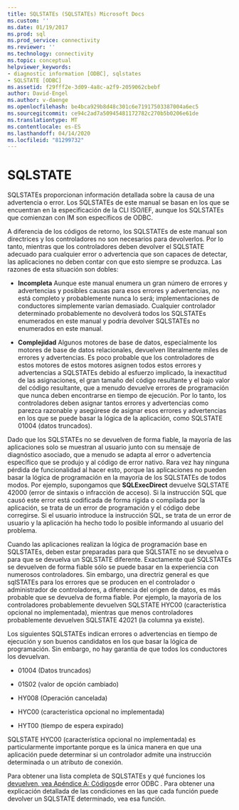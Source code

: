 ```yaml
---
title: SQLSTATEs (SQLSTATEs) Microsoft Docs
ms.custom: ''
ms.date: 01/19/2017
ms.prod: sql
ms.prod_service: connectivity
ms.reviewer: ''
ms.technology: connectivity
ms.topic: conceptual
helpviewer_keywords:
- diagnostic information [ODBC], sqlstates
- SQLSTATE [ODBC]
ms.assetid: f29fff2e-3d09-4a8c-a2f9-2059062cbebf
author: David-Engel
ms.author: v-daenge
ms.openlocfilehash: be4bca929b8d48c301c6e71917503387004a6ec5
ms.sourcegitcommit: ce94c2ad7a50945481172782c270b5b0206e61de
ms.translationtype: MT
ms.contentlocale: es-ES
ms.lasthandoff: 04/14/2020
ms.locfileid: "81299732"
---
```

# <a name="sqlstates"></a>SQLSTATE
SQLSTATEs proporcionan información detallada sobre la causa de una advertencia o error. Los SQLSTATEs de este manual se basan en los que se encuentran en la especificación de la CLI ISO/IEF, aunque los SQLSTATEs que comienzan con IM son específicos de ODBC.  
  
 A diferencia de los códigos de retorno, los SQLSTATEs de este manual son directrices y los controladores no son necesarios para devolverlos. Por lo tanto, mientras que los controladores deben devolver el SQLSTATE adecuado para cualquier error o advertencia que son capaces de detectar, las aplicaciones no deben contar con que esto siempre se produzca. Las razones de esta situación son dobles:  
  
-   **Incompleta** Aunque este manual enumera un gran número de errores y advertencias y posibles causas para esos errores y advertencias, no está completo y probablemente nunca lo será; implementaciones de conductores simplemente varían demasiado. Cualquier controlador determinado probablemente no devolverá todos los SQLSTATEs enumerados en este manual y podría devolver SQLSTATEs no enumerados en este manual.  
  
-   **Complejidad** Algunos motores de base de datos, especialmente los motores de base de datos relacionales, devuelven literalmente miles de errores y advertencias. Es poco probable que los controladores de estos motores de estos motores asignen todos estos errores y advertencias a SQLSTATEs debido al esfuerzo implicado, la inexactitud de las asignaciones, el gran tamaño del código resultante y el bajo valor del código resultante, que a menudo devuelve errores de programación que nunca deben encontrarse en tiempo de ejecución. Por lo tanto, los controladores deben asignar tantos errores y advertencias como parezca razonable y asegúrese de asignar esos errores y advertencias en los que se puede basar la lógica de la aplicación, como SQLSTATE 01004 (datos truncados).  
  
 Dado que los SQLSTATEs no se devuelven de forma fiable, la mayoría de las aplicaciones solo se muestran al usuario junto con su mensaje de diagnóstico asociado, que a menudo se adapta al error o advertencia específico que se produjo y al código de error nativo. Rara vez hay ninguna pérdida de funcionalidad al hacer esto, porque las aplicaciones no pueden basar la lógica de programación en la mayoría de los SQLSTATEs de todos modos. Por ejemplo, supongamos que **SQLExecDirect** devuelve SQLSTATE 42000 (error de sintaxis o infracción de acceso). Si la instrucción SQL que causó este error está codificada de forma rígida o compilada por la aplicación, se trata de un error de programación y el código debe corregirse. Si el usuario introduce la instrucción SQL, se trata de un error de usuario y la aplicación ha hecho todo lo posible informando al usuario del problema.  
  
 Cuando las aplicaciones realizan la lógica de programación base en SQLSTATEs, deben estar preparadas para que SQLSTATE no se devuelva o para que se devuelva un SQLSTATE diferente. Exactamente qué SQLSTATEs se devuelven de forma fiable sólo se puede basar en la experiencia con numerosos controladores. Sin embargo, una directriz general es que sqlSTATEs para los errores que se producen en el controlador o administrador de controladores, a diferencia del origen de datos, es más probable que se devuelva de forma fiable. Por ejemplo, la mayoría de los controladores probablemente devuelven SQLSTATE HYC00 (característica opcional no implementada), mientras que menos controladores probablemente devuelven SQLSTATE 42021 (la columna ya existe).  
  
 Los siguientes SQLSTATEs indican errores o advertencias en tiempo de ejecución y son buenos candidatos en los que basar la lógica de programación. Sin embargo, no hay garantía de que todos los conductores los devuelvan.  
  
-   01004 (Datos truncados)  
  
-   01S02 (valor de opción cambiado)  
  
-   HY008 (Operación cancelada)  
  
-   HYC00 (característica opcional no implementada)  
  
-   HYT00 (tiempo de espera expirado)  
  
 SQLSTATE HYC00 (característica opcional no implementada) es particularmente importante porque es la única manera en que una aplicación puede determinar si un controlador admite una instrucción determinada o un atributo de conexión.  
  
 Para obtener una lista completa de SQLSTATEs y qué funciones los [devuelven, vea Apéndice A: Códigos](../../../odbc/reference/appendixes/appendix-a-odbc-error-codes.md)de error ODBC . Para obtener una explicación detallada de las condiciones en las que cada función puede devolver un SQLSTATE determinado, vea esa función.
